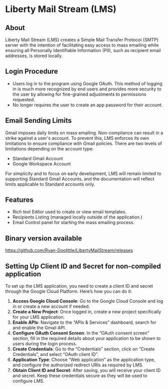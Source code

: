 
# Liberty Mail Stream (LMS)

## About

Liberty Mail Stream (LMS) creates a Simple Mail Transfer Protocol (SMTP) server with the intention of facilitating easy access to mass emailing while ensuring all Personally Identifiable Information (PII), such as recipient email addresses, is stored locally.

## Login Procedure

- Users log in to the program using Google OAuth. This method of logging in is much more recognized by end users and provides more security to the user by allowing for fine-grained adjustments to permissions requested.
- No longer requires the user to create an app password for their account.

## Email Sending Limits

Gmail imposes daily limits on mass emailing. Non-compliance can result in a strike against a user's account. To prevent this, LMS enforces its own limitations to ensure compliance with Gmail policies. There are two levels of limitations depending on the account type:

- Standard Gmail Account
- Google Workspace Account

For simplicity and to focus on early development, LMS will remain limited to supporting Standard Gmail Accounts, and the documentation will reflect limits applicable to Standard accounts only.

## Features

- Rich text Editor used to create or view email templates.
- Recipients Listing (managed locally outside of the application.)
- Email Control panel for starting the mass emailing process.

## Binary version available
https://github.com/Ryan-Doolittle/LibertyMailStream/releases

## Setting Up Client ID and Secret for non-compiled application

To set up the LMS application, you need to create a client ID and secret through the Google Cloud Platform. Here’s how you can do it:

1. **Access Google Cloud Console**: Go to the Google Cloud Console and log in or create a new account if needed.
2. **Create a New Project**: Once logged in, create a new project specifically for your LMS application.
3. **Enable APIs**: Navigate to the “APIs & Services” dashboard, search for and enable the Gmail API.
4. **Configure OAuth Consent Screen**: In the “OAuth consent screen” section, fill in the required details about your application to be shown to users during the login process.
5. **Create Credentials**: Go to the “Credentials” section, click on “Create Credentials”, and select “OAuth client ID”.
6. **Application Type**: Choose “Web application” as the application type, and configure the authorized redirect URIs as required by LMS.
7. **Obtain Client ID and Secret**: After saving, you will receive your client ID and secret. Keep these credentials secure as they will be used to configure LMS.
